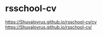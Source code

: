 # rsschool-cv
https://Shuvalovrus.github.io/rsschool-cv/cv  
https://Shuvalovrus.github.io/rsschool-cv/